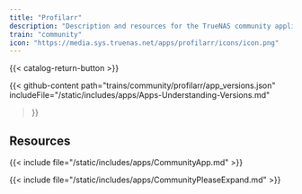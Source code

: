 ```yaml
---
title: "Profilarr"
description: "Description and resources for the TrueNAS community application called Profilarr."
train: "community"
icon: "https://media.sys.truenas.net/apps/profilarr/icons/icon.png"
---
```


{{< catalog-return-button >}}

{{< github-content 
    path="trains/community/profilarr/app_versions.json"
    includeFile="/static/includes/apps/Apps-Understanding-Versions.md"
>}}

## Resources

{{< include file="/static/includes/apps/CommunityApp.md" >}}

{{< include file="/static/includes/apps/CommunityPleaseExpand.md" >}}
